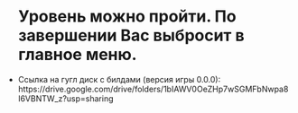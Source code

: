 <ul>
 <h1>Уровень можно пройти. По завершении Вас выбросит в главное меню.</h1>
<li>Ссылка на гугл диск с билдами (версия игры 0.0.0): https://drive.google.com/drive/folders/1bIAWV0OeZHp7wSGMFbNwpa8l6VBNTW_z?usp=sharing</li>
</ul>
